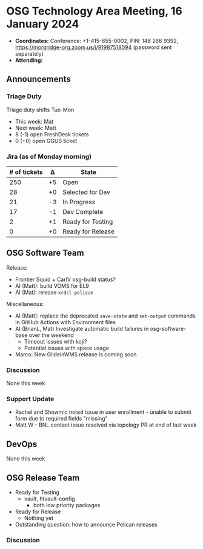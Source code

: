 # OSG Technology Area Meeting, 16 January 2024

-   **Coordinates:** Conference: +1-415-655-0002, PIN: 146 266 9392,
    <https://morgridge-org.zoom.us/j/91987518094> (password sent separately)
-   **Attending:** 

## Announcements

### Triage Duty

Triage duty shifts Tue-Mon

-   This week: Mat
-   Next week: Matt
-   8 (-1) open FreshDesk tickets
-   0 (+0) open GGUS ticket

### Jira (as of Monday morning)

| # of tickets | &Delta; | State             |
|--------------|---------|-------------------|
| 250          | +5      | Open              |
| 28           | +0      | Selected for Dev  |
| 21           | -3      | In Progress       |
| 17           | -1      | Dev Complete      |
| 2            | +1      | Ready for Testing |
| 0            | +0      | Ready for Release |

## OSG Software Team

Release:
-   Frontier Squid + CarlV osg-build status?
-   AI (Matt): build VOMS for EL9 
-   AI (Mat): release `xrdcl-pelican`

Miscellaneous:
-   AI (Matt): replace the deprecated `save-state` and `set-output` commands in GitHub Actions with Environment files
-   AI (BrianL, Mat) Investigate automatic build failures in osg-software-base over the weekend
    - Timeout issues with koji?
    - Potential issues with space usage
-   Marco: New GlideinWMS release is coming soon

### Discussion

None this week

### Support Update

- Rachel and Showmic noted issue in user enrollment - unable to submit form due to required fields "missing"
- Matt W - BNL contact issue resolved via topology PR at end of last week
## DevOps

None this week

## OSG Release Team

-   Ready for Testing
    -   vault, htvault-config
        - both low priority packages
-   Ready for Release
    -   Nothing yet
-   Outstanding question: how to announce Pelican releases

### Discussion

